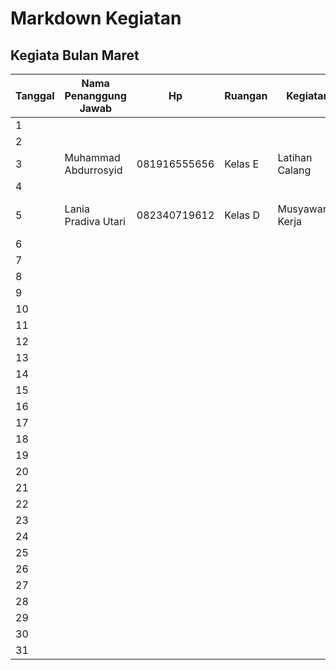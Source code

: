 # Markdown Kegiatan

<link rel="stylesheet" href="https://cdnjs.cloudflare.com/ajax/libs/KaTeX/0.5.1/katex.min.css">

<link rel="stylesheet" href="https://cdn.jsdelivr.net/github-markdown-css/2.2.1/github-markdown.css"/>

## Kegiata Bulan Maret

| Tanggal | Nama Penanggung Jawab | Hp           | Ruangan | Kegiatan         | Instansi      | jam         |
| ------- | --------------------- | ------------ | ------- | ---------------- | ------------- | ----------- |
| 1       |                       |              |         |                  |               |             |
| 2       |                       |
| 3       | Muhammad Abdurrosyid  | 081916555656 | Kelas E | Latihan Calang   | TBM-BG        | 16.30-18.30 |
| 4       |                       |
| 5       | Lania Pradiva Utari   | 082340719612 | Kelas D | Musyawarah Kerja | Amsa FK Unram | 07.00-14.20 |
| 6       |                       |
| 7       |                       |
| 8       |                       |
| 9       |                       |
| 10      |                       |
| 11      |                       |
| 12      |                       |
| 13      |                       |
| 14      |                       |
| 15      |                       |
| 16      |                       |
| 17      |                       |
| 18      |                       |
| 19      |                       |
| 20      |                       |
| 21      |                       |
| 22      |                       |
| 23      |                       |
| 24      |                       |
| 25      |                       |
| 26      |                       |
| 27      |                       |
| 28      |                       |
| 29      |                       |
| 30      |                       |
| 31      |                       |

<!-- ## Links

[link text](http://dev.nodeca.com)

[link with title](http://nodeca.github.io/pica/demo/ "title text!")

Autoconverted link https://github.com/nodeca/pica (enable linkify to see)

## Images

![Minion](https://octodex.github.com/images/minion.png)
![Stormtroopocat](https://octodex.github.com/images/stormtroopocat.jpg "The Stormtroopocat")

Like links, Images also have a footnote style syntax

![Alt text][id]

With a reference later in the document defining the URL location:

[id]: https://octodex.github.com/images/dojocat.jpg "The Dojocat" -->

